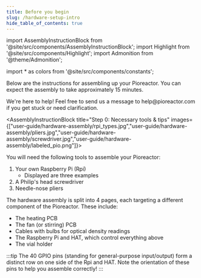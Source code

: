```yaml
---
title: Before you begin
slug: /hardware-setup-intro
hide_table_of_contents: true
---
```


import AssemblyInstructionBlock from '@site/src/components/AssemblyInstructionBlock';
import Highlight from '@site/src/components/Highlight';
import Admonition from '@theme/Admonition';

import * as colors from '@site/src/components/constants';

Below are the instructions for assembling up your Pioreactor. You can expect the assembly to take approximately 15 minutes.

<Admonition type="info" title="Need help?">
  <p>
   We're here to help! Feel free to send us a message to help@pioreactor.com if you get stuck or need clarification.
  </p>
</Admonition>

<AssemblyInstructionBlock title="Step 0: Necessary tools & tips" images={["user-guide/hardware-assembly/rpi_types.jpg","user-guide/hardware-assembly/pliers.jpg","user-guide/hardware-assembly/screwdriver.jpg","user-guide/hardware-assembly/labeled_pio.png"]}>

You will need the following tools to assemble your Pioreactor:

1. Your own Raspberry Pi (Rpi) 
	*	Displayed are three examples
2. A Philip's head screwdriver
3. Needle-nose pliers

The hardware assembly is split into 4 pages, each targeting a different component of the Pioreactor. These include:
*	The heating PCB
*	The fan (or stirring) PCB
*	Cables with bulbs for optical density readings
*	The Raspberry Pi and HAT, which control everything above
*	The vial holder

:::tip
The 40 GPIO pins (standing for general-purpose input/output) form a distinct row on one side of the Rpi and HAT. Note the orientation of these pins to help you assemble correctly!
:::

</AssemblyInstructionBlock>




